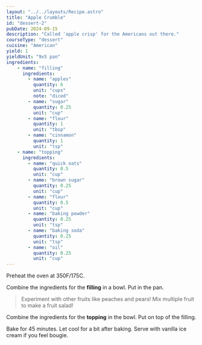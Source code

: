 ```yaml
---
layout: "../../layouts/Recipe.astro"
title: "Apple Crumble"
id: "dessert-2"
pubDate: 2024-09-15
description: "Called 'apple crisp' for the Americans out there."
courseType: "dessert"
cuisine: "American"
yield: 1
yieldUnit: "9x5 pan"
ingredients:
    - name: "filling"
      ingredients:
        - name: "apples"
          quantity: 6
          unit: "cups"
          note: "diced"
        - name: "sugar"
          quantity: 0.25
          unit: "cup"
        - name: "flour"
          quantity: 1
          unit: "tbsp"
        - name: "cinnamon"
          quantity: 1
          unit: "tsp"
    - name: "topping"
      ingredients:
        - name: "quick oats"
          quantity: 0.5
          unit: "cup"
        - name: "brown sugar"
          quantity: 0.25
          unit: "cup"
        - name: "flour"
          quantity: 0.5
          unit: "cup"
        - name: "baking powder"
          quantity: 0.25
          unit: "tsp"
        - name: "baking soda"
          quantity: 0.25
          unit: "tsp"
        - name: "oil"
          quantity: 0.25
          unit: "cup"
---
```

Preheat the oven at 350F/175C.

Combine the ingredients for the **filling** in a bowl. Put in the pan.
> Experiment with other fruits like peaches and pears! Mix multiple fruit to make a fruit salad!

Combine the ingredients for the **topping** in the bowl. Put on top of the filling.

Bake for 45 minutes. Let cool for a bit after baking. Serve with vanilla ice cream if you feel bougie.